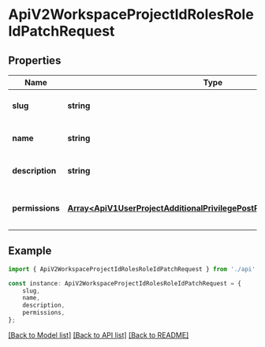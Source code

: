 # ApiV2WorkspaceProjectIdRolesRoleIdPatchRequest


## Properties

Name | Type | Description | Notes
------------ | ------------- | ------------- | -------------
**slug** | **string** | The slug of the role. | [optional] [default to undefined]
**name** | **string** | The name of the role. | [optional] [default to undefined]
**description** | **string** | The description for the role. | [optional] [default to undefined]
**permissions** | [**Array&lt;ApiV1UserProjectAdditionalPrivilegePostRequestPermissionsInner&gt;**](ApiV1UserProjectAdditionalPrivilegePostRequestPermissionsInner.md) | The permissions assigned to the role. | [optional] [default to undefined]

## Example

```typescript
import { ApiV2WorkspaceProjectIdRolesRoleIdPatchRequest } from './api';

const instance: ApiV2WorkspaceProjectIdRolesRoleIdPatchRequest = {
    slug,
    name,
    description,
    permissions,
};
```

[[Back to Model list]](../README.md#documentation-for-models) [[Back to API list]](../README.md#documentation-for-api-endpoints) [[Back to README]](../README.md)

